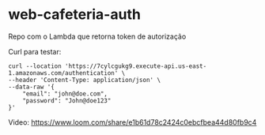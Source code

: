# web-cafeteria-auth

Repo com o Lambda que retorna token de autorização

Curl para testar:
```
curl --location 'https://7cylcgukg9.execute-api.us-east-1.amazonaws.com/authentication' \
--header 'Content-Type: application/json' \
--data-raw '{
    "email": "john@doe.com",
    "password": "John@doe123"
}'

```

Video: https://www.loom.com/share/e1b61d78c2424c0ebcfbea44d80fb9c4

